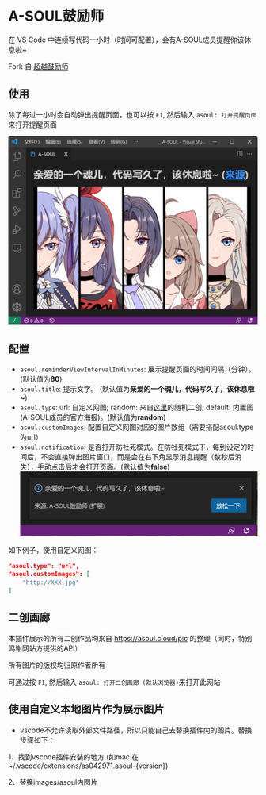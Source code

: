 # A-SOUL鼓励师

在 VS Code 中连续写代码一小时（时间可配置），会有A-SOUL成员提醒你该休息啦~

Fork 自 [超越鼓励师](https://github.com/formulahendry/vscode-ycy)

## 使用

除了每过一小时会自动弹出提醒页面，也可以按 `F1`, 然后输入 `asoul: 打开提醒页面`来打开提醒页面

![usage](images/usage.png)

## 配置

* `asoul.reminderViewIntervalInMinutes`: 展示提醒页面的时间间隔（分钟）。(默认值为**60**)
* `asoul.title`: 提示文字。 (默认值为**亲爱的一个魂儿，代码写久了，该休息啦~**)
* `asoul.type`: url: 自定义网图; random: 来自[这里](https://asoul.cloud/pic)的随机二创; default: 内置图(A-SOUL成员的官方海报)。(默认值为**random**)
* `asoul.customImages`: 配置自定义网图对应的图片数组（需要搭配asoul.type为url）
* `asoul.notification`: 是否打开防社死模式。在防社死模式下，每到设定的时间后，不会直接弹出图片窗口，而是会在右下角显示消息提醒（数秒后消失），手动点击后才会打开页面。(默认值为**false**)
![usage](images/notification.png)

如下例子，使用自定义网图：

```json
"asoul.type": "url",
"asoul.customImages": [
    "http://XXX.jpg"
]
```

## 二创画廊

本插件展示的所有二创作品均来自 <https://asoul.cloud/pic> 的整理（同时，特别鸣谢网站方提供的API）

所有图片的版权均归原作者所有

可通过按 `F1`, 然后输入 `asoul: 打开二创画廊 (默认浏览器)`来打开此网站

## 使用自定义本地图片作为展示图片

* vscode不允许读取外部文件路径，所以只能自己去替换插件内的图片。替换步骤如下：

1、找到vscode插件安装的地方 (如mac 在~/.vscode/extensions/as042971.asoul-{version})

2、替换images/asoul内图片
